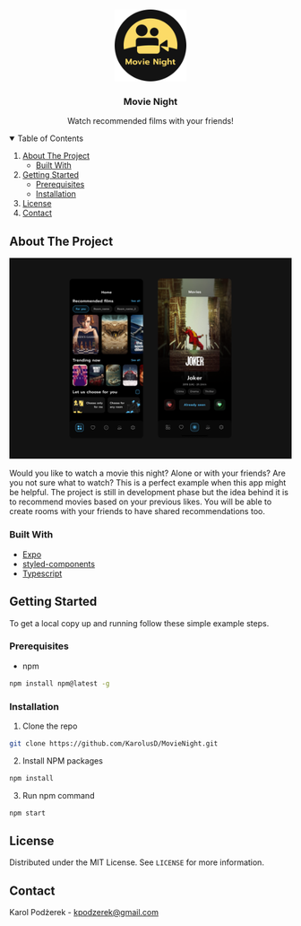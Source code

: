 <!-- PROJECT LOGO -->
<br />
<p align="center">
  <a href="https://github.com/KarolusD/portfolio2021/src/assets/images/readme-logo.png">
    <img src="src/assets/images/readme-logo.png" alt="Logo" width="128" height="128">
  </a>

  <h3 align="center">Movie Night</h3>

  <p align="center">
    Watch recommended films with your friends!
    <br />
  </p>
</p>

<!-- TABLE OF CONTENTS -->
<details open="open">
  <summary>Table of Contents</summary>
  <ol>
    <li>
      <a href="#about-the-project">About The Project</a>
      <ul>
        <li><a href="#built-with">Built With</a></li>
      </ul>
    </li>
    <li>
      <a href="#getting-started">Getting Started</a>
      <ul>
        <li><a href="#prerequisites">Prerequisites</a></li>
        <li><a href="#installation">Installation</a></li>
      </ul>
    </li>
    <li><a href="#license">License</a></li>
    <li><a href="#contact">Contact</a></li>
  </ol>
</details>

<!-- ABOUT THE PROJECT -->

## About The Project

![Karolus Development Screen Shot][product-screenshot]

Would you like to watch a movie this night? Alone or with your friends? Are you not sure what to watch? This is a perfect example when this app might be helpful. The project is still in development phase but the idea behind it is to recommend movies based on your previous likes. You will be able to create rooms with your friends to have shared recommendations too.


### Built With

- [Expo](https://expo.dev/)
- [styled-components](https://styled-components.com)
- [Typescript](https://www.typescriptlang.org/)

<!-- GETTING STARTED -->

## Getting Started

To get a local copy up and running follow these simple example steps.

### Prerequisites

- npm

```sh
npm install npm@latest -g
```

### Installation

1. Clone the repo

```sh
git clone https://github.com/KarolusD/MovieNight.git
```

2. Install NPM packages

```sh
npm install
```

3. Run npm command

```sh
npm start
```

<!-- LICENSE -->

## License

Distributed under the MIT License. See `LICENSE` for more information.

<!-- CONTACT -->

## Contact

Karol Podżerek - kpodzerek@gmail.com

<!-- MARKDOWN LINKS & IMAGES -->
<!-- https://www.markdownguide.org/basic-syntax/#reference-style-links -->

[product-screenshot]: src/assets/images/site.png

